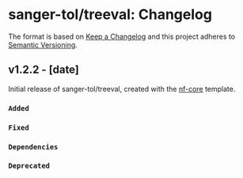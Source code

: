 # sanger-tol/treeval: Changelog

The format is based on [Keep a Changelog](https://keepachangelog.com/en/1.0.0/)
and this project adheres to [Semantic Versioning](https://semver.org/spec/v2.0.0.html).

## v1.2.2 - [date]

Initial release of sanger-tol/treeval, created with the [nf-core](https://nf-co.re/) template.

### `Added`

### `Fixed`

### `Dependencies`

### `Deprecated`
